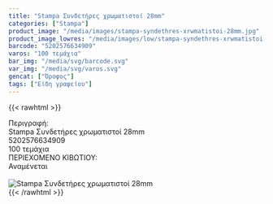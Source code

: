 ```yaml
---
title: "Stampa Συνδετήρες χρωματιστοί 28mm"
categories: ["Stampa"]
product_image: "/media/images/stampa-syndethres-xrwmatistoi-28mm.jpg"
product_image_lowres: "/media/images/low/stampa-syndethres-xrwmatistoi-28mm.jpg"
barcode: "5202576634909"
varos: "100 τεμάχια"
bar_img: "/media/svg/barcode.svg"
var_img: "/media/svg/varos.svg"
gencat: ["Όροφος"]
tags: ["Είδη γραφείου"]
---
```

{{< rawhtml >}}

<div class="sload690"><div class="product"><div id="sistatika">Περιγραφή:</div><div class="alltext">Stampa Συνδετήρες χρωματιστοί 28mm</div><div id="barcode"><div id="barimage1"></div><span id="bartext">5202576634909</span></div><div id="varos"><div id="temimg"></div><span id="varostext">100 τεμάχια</span></div><div id="kivotio">ΠΕΡΙΕΧΟΜΕΝΟ ΚΙΒΩΤΙΟΥ:<br>Αναμένεται</div><br><div class="pimg"><img alt="Stampa Συνδετήρες χρωματιστοί 28mm" title="Stampa Συνδετήρες χρωματιστοί 28mm" src="/media/images/stampa-syndethres-xrwmatistoi-28mm.jpg"></div></div></div>
{{< /rawhtml >}}


